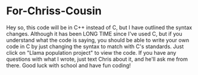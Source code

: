# For-Chriss-Cousin
Hey so, this code will be in C++ instead of C, but I have outlined the syntax changes. Although it has been LONG TIME since I've used C, but if you understand what the code is 
saying, you should be able to write your own code in C by just changing the syntax to match with C's standards.  Just click on "Llama population project" to view the code. If you have any questions with what I wrote, just text Chris about it, and he'll ask me from there. Good luck with school and have fun coding!
